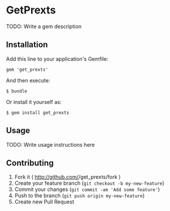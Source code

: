 # GetPrexts

TODO: Write a gem description

## Installation

Add this line to your application's Gemfile:

    gem 'get_prexts'

And then execute:

    $ bundle

Or install it yourself as:

    $ gem install get_prexts

## Usage

TODO: Write usage instructions here

## Contributing

1. Fork it ( http://github.com/<my-github-username>/get_prexts/fork )
2. Create your feature branch (`git checkout -b my-new-feature`)
3. Commit your changes (`git commit -am 'Add some feature'`)
4. Push to the branch (`git push origin my-new-feature`)
5. Create new Pull Request
